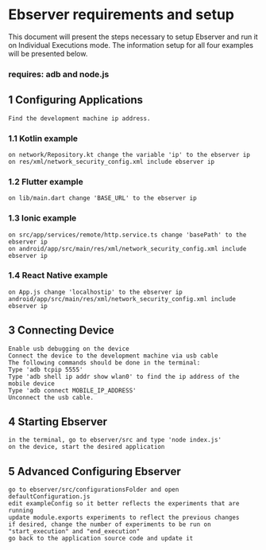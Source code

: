 # Ebserver requirements and setup

This document will present the steps necessary to setup Ebserver and run it on Individual Executions mode.
The information setup for all four examples will be presented below.

### requires: adb and node.js

## 1 Configuring Applications
    Find the development machine ip address.

### 1.1 Kotlin example
    on network/Repository.kt change the variable 'ip' to the ebserver ip
    on res/xml/network_security_config.xml include ebserver ip 

### 1.2 Flutter example
    on lib/main.dart change 'BASE_URL' to the ebserver ip

### 1.3 Ionic example
    on src/app/services/remote/http.service.ts change 'basePath' to the ebserver ip
    on android/app/src/main/res/xml/network_security_config.xml include ebserver ip 

### 1.4 React Native example
    on App.js change 'localhostip' to the ebserver ip
    android/app/src/main/res/xml/network_security_config.xml include ebserver ip 

## 3 Connecting Device
    Enable usb debugging on the device
    Connect the device to the development machine via usb cable
    The following commands should be done in the terminal:
    Type 'adb tcpip 5555'
    Type 'adb shell ip addr show wlan0' to find the ip address of the mobile device
    Type 'adb connect MOBILE_IP_ADDRESS'
    Unconnect the usb cable.

## 4 Starting Ebserver
    in the terminal, go to ebserver/src and type 'node index.js'
    on the device, start the desired application

## 5 Advanced Configuring Ebserver
    go to ebserver/src/configurationsFolder and open defaultConfiguration.js
    edit exampleConfig so it better reflects the experiments that are running
    update module.exports experiments to reflect the previous changes
    if desired, change the number of experiments to be run on "start_execution" and "end_execution"
    go back to the application source code and update it



